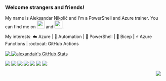### Welcome strangers and friends!

My name is Aleksandar Nikolić and I'm a PowerShell and Azure trainer.
You can find me on [<img src="https://raw.githubusercontent.com/FortAwesome/Font-Awesome/6.x/svgs/brands/twitter.svg" width="25" height="25">][Twitter] and [<img src="https://raw.githubusercontent.com/FortAwesome/Font-Awesome/6.x/svgs/brands/linkedin.svg" width="25" height="25">][LinkedIn].
  
My interests: :cloud: Azure | :robot: Automation | :shell: PowerShell | :muscle: Bicep | :zap: Azure Functions | :octocat: GitHub Actions
  
<a href="https://github.com/alexandair/alexandair">
  <img align="center" src="https://github-readme-stats.vercel.app/api/top-langs/?username=alexandair&hide=java,html,tex&title_color=ffffff&text_color=c9cacc&icon_color=2bbc8a&bg_color=0b05a5&langs_count=3" />
</a>
<a href="https://github.com/alexandair/alexandair">
  <img align="center" src="https://github-readme-stats.vercel.app/api?username=alexandair&show_icons=true&line_height=27&count_private=true&title_color=ffffff&text_color=c9cacc&icon_color=2bbc8a&bg_color=0b05a5" alt="alexandair's GitHub Stats" />
</a>


![](https://img.shields.io/badge/Cloud-Azure-informational?style=flat&logo=microsoft-azure&logoColor=1ff8f9&color=2bbc8a)
![](https://img.shields.io/badge/OS-Windows-informational?style=flat&logo=windows&logoColor=1ff8f9&color=2bbc8a)
![](https://img.shields.io/badge/OS-Linux-informational?style=flat&logo=linux&logoColor=1ff8f9&color=2bbc8a)
![](https://img.shields.io/badge/Shell-PowerShell-informational?style=flat&logo=powershell&logoColor=1ff8f9&color=2bbc8a)
![](https://img.shields.io/badge/Shell-Bash-informational?style=flat&logo=gnu-bash&logoColor=1ff8f9&color=2bbc8a)
![](https://img.shields.io/badge/Editor-VSCode-informational?style=flat&logo=visual-studio-code&logoColor=1ff8f9&color=2bbc8a)
![](https://img.shields.io/badge/Tools-Kubernetes-informational?style=flat&logo=kubernetes&logoColor=1ff8f9&color=2bbc8a)


<p align='right'><img src="https://visitor-badge.glitch.me/badge?page_id=alexandair.visitor-badge"></p>

<!--
**alexandair/alexandair** is a ✨ _special_ ✨ repository 🧠🌶️ because its `README.md` (this file) appears on your GitHub profile.

Here are some ideas to get you started:

- 🔭 I’m currently working on ...
- 🌱 I’m currently learning ...
- 👯 I’m looking to collaborate on ...
- 🤔 I’m looking for help with ...
- 💬 Ask me about ...
- 📫 How to reach me: ...
- 😄 Pronouns: ...
- ⚡ Fun fact: ...

[![Header](https://raw.githubusercontent.com/MartinHeinz/<OWNER>/<OWNER>/readme_header.png "Header")](https://some-url.dev/)
<img src="https://raw.githubusercontent.com/<OWNER>/<OWNER>/master/<GIF_NAME>.gif" width="30px">

![](https://img.shields.io/badge/<WORD_ON_LEFT>-<WORD_ON_RIGHT>-informational?style=flat&logo=<LOGO_NAME>&logoColor=white&color=2bbc8a)
-->

<!-- links to my social media accounts -->

[Twitter]: https://twitter.com/alexandair
[LinkedIn]: https://www.linkedin.com/in/alexandair/

<!-- links to social media icons -->

[1.1]: https://raw.githubusercontent.com/FortAwesome/Font-Awesome/6.x/svgs/brands/twitter.svg
[2.1]: https://raw.githubusercontent.com/FortAwesome/Font-Awesome/6.x/svgs/brands/linkedin.svg

<!-- Resources -->
<!-- Icons: https://simpleicons.org/ -->
<!-- GitHub Stats: https://github.com/anuraghazra/github-readme-stats -->
<!-- Emojis: https://emojipedia.org/emoji/ -->
<!-- HTML Emojis: https://www.fileformat.info/index.htm -->
<!-- Shields: https://shields.io/ -->
<!-- Awesome GitHub Profile README: https://github.com/abhisheknaiidu/awesome-github-profile-readme -->

 <!--
 https://github.com/twitter/twemoji/tree/gh-pages
 https://fontawesome.com/search?m=free&s=brands
 https://fontawesome.com/v6/docs/web/
 https://towardsdatascience.com/build-a-stunning-readme-for-your-github-profile-9b80434fe5d7
 https://docs.github.com/en/rest/emojis
 https://colorpicker.me/
 -->
  
 
